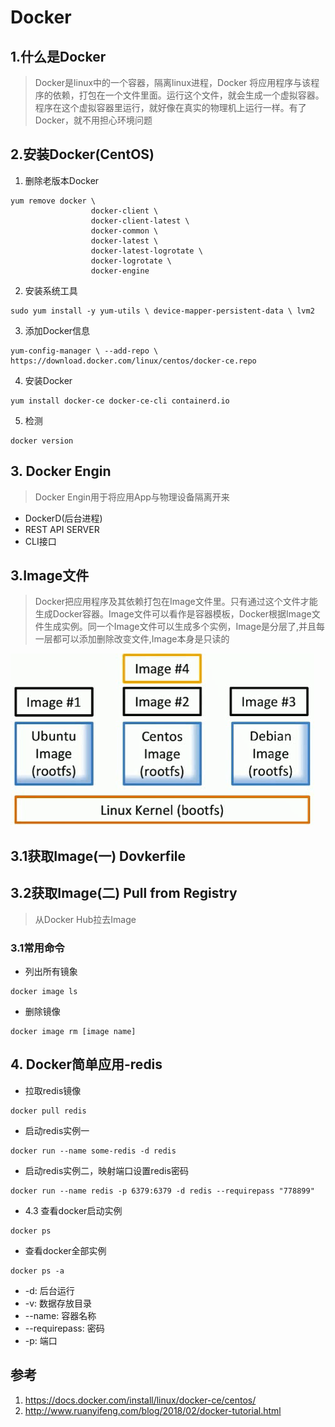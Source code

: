 # Docker
## 1.什么是Docker
> Docker是linux中的一个容器，隔离linux进程，Docker 将应用程序与该程序的依赖，打包在一个文件里面。运行这个文件，就会生成一个虚拟容器。程序在这个虚拟容器里运行，就好像在真实的物理机上运行一样。有了 Docker，就不用担心环境问题
## 2.安装Docker(CentOS)
1. 删除老版本Docker
```
yum remove docker \
                  docker-client \
                  docker-client-latest \
                  docker-common \
                  docker-latest \
                  docker-latest-logrotate \
                  docker-logrotate \
                  docker-engine
```

2. 安装系统工具
```
sudo yum install -y yum-utils \ device-mapper-persistent-data \ lvm2
```
3. 添加Docker信息
```
yum-config-manager \ --add-repo \ https://download.docker.com/linux/centos/docker-ce.repo
```
4. 安装Docker
```
yum install docker-ce docker-ce-cli containerd.io
```

5. 检测

```
docker version
```
## 3. Docker Engin
> Docker Engin用于将应用App与物理设备隔离开来
* DockerD(后台进程)
* REST API SERVER
* CLI接口
## 3.Image文件
> Docker把应用程序及其依赖打包在Image文件里。只有通过这个文件才能生成Docker容器。Image文件可以看作是容器模板，Docker根据Image文件生成实例。同一个Image文件可以生成多个实例，Image是分层了,并且每一层都可以添加删除改变文件,Image本身是只读的

![](./images/docker_image.png)

## 3.1获取Image(一) Dovkerfile

## 3.2获取Image(二) Pull from Registry
> 从Docker Hub拉去Image

### 3.1常用命令
* 列出所有镜象
```
docker image ls
```
* 删除镜像
```
docker image rm [image name]
```

## 4. Docker简单应用-redis
* 拉取redis镜像
```
docker pull redis
```
* 启动redis实例一
```
docker run --name some-redis -d redis
```
* 启动redis实例二，映射端口设置redis密码
```
docker run --name redis -p 6379:6379 -d redis --requirepass "778899"
```
* 4.3 查看docker启动实例
```
docker ps
```
* 查看docker全部实例
```
docker ps -a
```

* -d: 后台运行
* -v: 数据存放目录
* --name: 容器名称
* --requirepass: 密码
* -p: 端口


## 参考
1. https://docs.docker.com/install/linux/docker-ce/centos/
2. http://www.ruanyifeng.com/blog/2018/02/docker-tutorial.html
